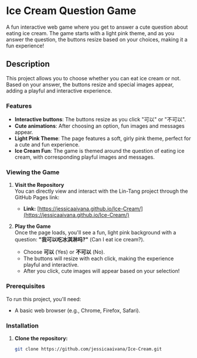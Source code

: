 # Ice Cream Question Game

A fun interactive web game where you get to answer a cute question about eating ice cream. The game starts with a light pink theme, and as you answer the question, the buttons resize based on your choices, making it a fun experience!

## Description

This project allows you to choose whether you can eat ice cream or not. Based on your answer, the buttons resize and special images appear, adding a playful and interactive experience.

### Features

- **Interactive buttons**: The buttons resize as you click "可以" or "不可以".
- **Cute animations**: After choosing an option, fun images and messages appear.
- **Light Pink Theme**: The page features a soft, girly pink theme, perfect for a cute and fun experience.
- **Ice Cream Fun**: The game is themed around the question of eating ice cream, with corresponding playful images and messages.

### Viewing the Game

1. **Visit the Repository**  
   You can directly view and interact with the Lin-Tang project through the GitHub Pages link:
   - **Link:** [https://jessicaaivana.github.io/Ice-Cream/](https://jessicaaivana.github.io/Ice-Cream/)

2. **Play the Game**  
   Once the page loads, you'll see a fun, light pink background with a question: **"我可以吃冰淇淋吗?"** (Can I eat ice cream?).
   - Choose **可以** (Yes) or **不可以** (No).
   - The buttons will resize with each click, making the experience playful and interactive.
   - After you click, cute images will appear based on your selection!

### Prerequisites

To run this project, you'll need:
- A basic web browser (e.g., Chrome, Firefox, Safari).

### Installation

1. **Clone the repository:**
   ```bash
   git clone https://github.com/jessicaaivana/Ice-Cream.git
